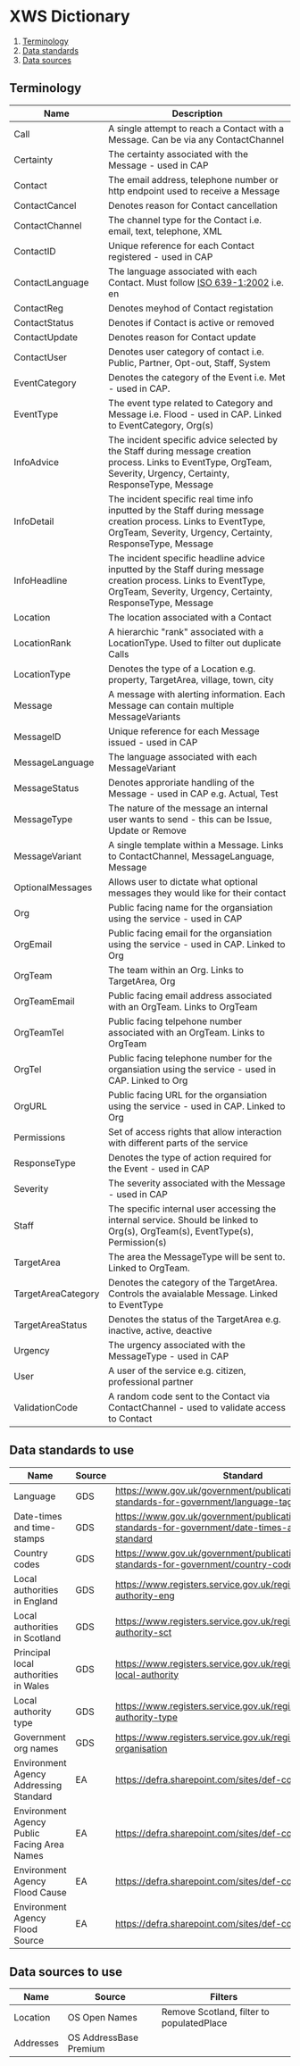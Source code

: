 # XWS Dictionary

1. [Terminology](#terminology)
2. [Data standards](#datastandards)
3. [Data sources](#datasources)

## Terminology <a name="terminology"></a>


| Name               | Description | 
| -------------      |------------ |
| Call               | A single attempt to reach a Contact with a Message. Can be via any ContactChannel |
| Certainty          | The certainty associated with the Message - used in CAP |
| Contact            | The email address, telephone number or http endpoint used to receive a Message |
| ContactCancel      | Denotes reason for Contact cancellation | 
| ContactChannel     | The channel type for the Contact i.e. email, text, telephone, XML |
| ContactID          | Unique reference for each Contact registered - used in CAP |
| ContactLanguage    | The language associated with each Contact. Must follow [ISO 639-1:2002](https://www.iso.org/standard/22109.html) i.e. en |
| ContactReg         | Denotes meyhod of Contact registation |
| ContactStatus      | Denotes if Contact is active or removed |
| ContactUpdate      | Denotes reason for Contact update |
| ContactUser        | Denotes user category of contact i.e. Public, Partner, Opt-out, Staff, System |
| EventCategory      | Denotes the category of the Event i.e. Met - used in CAP. |
| EventType          | The event type related to Category and Message i.e. Flood - used in CAP. Linked to EventCategory, Org(s) |
| InfoAdvice         | The incident specific advice selected by the Staff during message creation process. Links to EventType, OrgTeam, Severity, Urgency, Certainty, ResponseType, Message |
| InfoDetail         | The incident specific real time info inputted by the Staff during message creation process. Links to EventType, OrgTeam, Severity, Urgency, Certainty, ResponseType, Message |
| InfoHeadline       | The incident specific headline advice inputted by the Staff during message creation process. Links to EventType, OrgTeam, Severity, Urgency, Certainty, ResponseType, Message |
| Location           | The location associated with a Contact |
| LocationRank       | A hierarchic "rank" associated with a LocationType. Used to filter out duplicate Calls |
| LocationType       | Denotes the type of a Location e.g. property, TargetArea, village, town, city |
| Message            | A message with alerting information. Each Message can contain multiple MessageVariants |
| MessageID          | Unique reference for each Message issued - used in CAP |
| MessageLanguage    | The language associated with each MessageVariant |
| MessageStatus      | Denotes approriate handling of the Message - used in CAP e.g. Actual, Test |
| MessageType        | The nature of the message an internal user wants to send - this can be Issue, Update or Remove |
| MessageVariant     | A single template within a Message. Links to ContactChannel, MessageLanguage, Message |
| OptionalMessages   | Allows user to dictate what optional messages they would like for their contact |
| Org                | Public facing name for the organsiation using the service - used in CAP |
| OrgEmail           | Public facing email for the organsiation using the service - used in CAP. Linked to Org |
| OrgTeam            | The team within an Org. Links to TargetArea, Org |
| OrgTeamEmail       | Public facing email address associated with an OrgTeam. Links to OrgTeam |
| OrgTeamTel        | Public facing telpehone number associated with an OrgTeam. Links to OrgTeam |
| OrgTel             | Public facing telephone number for the organsiation using the service - used in CAP. Linked to Org|
| OrgURL             | Public facing URL for the organsiation using the service - used in CAP. Linked to Org |
| Permissions        | Set of access rights that allow interaction with different parts of the service |
| ResponseType       | Denotes the type of action required for the Event - used in CAP |
| Severity           | The severity associated with the Message - used in CAP |
| Staff              | The specific internal user accessing the internal service. Should be linked to Org(s), OrgTeam(s), EventType(s), Permission(s) |
| TargetArea         | The area the MessageType will be sent to. Linked to OrgTeam. |
| TargetAreaCategory | Denotes the category of the TargetArea. Controls the avaialable Message. Linked to EventType |
| TargetAreaStatus   | Denotes the status of the TargetArea e.g. inactive, active, deactive |
| Urgency            | The urgency associated with the MessageType - used in CAP |
| User               | A user of the service e.g. citizen, professional partner |
| ValidationCode     | A random code sent to the Contact via ContactChannel - used to validate access to Contact |




## Data standards to use <a name="datastandards"></a>

| Name                                        | Source          | Standard  | 
| -------------                               |------------     |---------- |
| Language                                    | GDS             | https://www.gov.uk/government/publications/open-standards-for-government/language-tags |
| Date-times and time-stamps                  | GDS             | https://www.gov.uk/government/publications/open-standards-for-government/date-times-and-time-stamps-standard |
| Country codes                               | GDS             | https://www.gov.uk/government/publications/open-standards-for-government/country-codes |
| Local authorities in England                | GDS             | https://www.registers.service.gov.uk/registers/local-authority-eng |
| Local authorities in Scotland               | GDS             | https://www.registers.service.gov.uk/registers/local-authority-sct |
| Principal local authorities in Wales        | GDS             | https://www.registers.service.gov.uk/registers/principal-local-authority |
| Local authority type                        | GDS             | https://www.registers.service.gov.uk/registers/local-authority-type |
| Government org names                        | GDS             | https://www.registers.service.gov.uk/registers/government-organisation |
| Environment Agency Addressing Standard      | EA              | https://defra.sharepoint.com/sites/def-contentcloud/ |
| Environment Agency Public Facing Area Names | EA              | https://defra.sharepoint.com/sites/def-contentcloud/ |
| Environment Agency Flood Cause              | EA              | https://defra.sharepoint.com/sites/def-contentcloud/ |
| Environment Agency Flood Source             | EA              | https://defra.sharepoint.com/sites/def-contentcloud/ |






## Data sources to use <a name="datasources"></a>

| Name           | Source                 | Filters  |
| -------------  | ------------           | ------   |
| Location       | OS Open Names          | Remove Scotland, filter to populatedPlace |
| Addresses      | OS AddressBase Premium |          |
